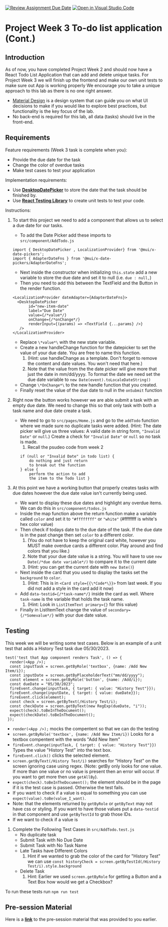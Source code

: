 [![Review Assignment Due Date](https://classroom.github.com/assets/deadline-readme-button-24ddc0f5d75046c5622901739e7c5dd533143b0c8e959d652212380cedb1ea36.svg)](https://classroom.github.com/a/riItgwSl)
[![Open in Visual Studio Code](https://classroom.github.com/assets/open-in-vscode-718a45dd9cf7e7f842a935f5ebbe5719a5e09af4491e668f4dbf3b35d5cca122.svg)](https://classroom.github.com/online_ide?assignment_repo_id=11371368&assignment_repo_type=AssignmentRepo)
# Project Week 3 To-do list application (Cont.)
## Introduction
As of now, you have completed Project Week 2 and should now have a React Todo List Application that can add and delete unique tasks. For Project Week 3 we will finish up the frontend and make our own unit tests to make sure out App is working properly  We encourage you to take a unique approach to this lab as there is no one right answer. 
- [Material Design](https://material.io/design/introduction) is a design system that can guide you on what UI decisions to make if you would like to explore best practices, but functionality is the key focus of the lab.
- No back-end is required for this lab, all data (tasks) should live in the front-end.


## Requirements
Feature requirements (Week 3 task is complete when you):
+ Provide the due date for the task
+ Change the color of overdue tasks
+ Make test cases to test your application

Implementation requirements:
+ Use [**DesktopDatePicker**](https://mui.com/x/react-date-pickers/date-picker/)  to store the date that the task should be finished by.
+ Use [**React Testing Library**](https://testing-library.com/docs/react-testing-library/cheatsheet) to create unit tests to test your code.

Instructions:
1. To start this project we need to add a component that allows us to select a due date for our tasks.
    + To add the Date Picker add these imports to `src/component/AddTodo.js` 
    ```
    import { DesktopDatePicker , LocalizationProvider} from '@mui/x-date-pickers';
    import { AdapterDateFns } from '@mui/x-date-pickers/AdapterDateFns';
    ``` 
    + Next inside the constructor when initializing `this.state` add a new variable to store the due date and set it to null (i.e. `due : null,`)
    + Then you need to add this between the TextField and the Button in the render function.
     ```   
    <LocalizationProvider dateAdapter={AdapterDateFns}>         
       <DesktopDatePicker
            id="new-item-date"
            label="Due Date"
            value={/*value*/}
            onChange={/*onChange*/}
            renderInput={(params) => <TextField {...params} />}
        />
    </LocalizationProvider>
    ```
    + Replace `\*value*\` with the new state variable.
    + Create a new handleChange function for the datepicker to set the value of your due date. You are free to name this function. 
        1. (Hint: use handleChange as a template. Don't forget to remove the content and date values. You won't need that here.) 
        2. Note that the value from the the date picker will give more that just the date in mm/dd/yyyy. To format the date we need set the due date variable to `new Date(event).toLocaleDateString()`
    + Change `\*OnChange*\` to the new handle function that you created.
    + Finally reset the value of the due date to null in the `onSubmit` function

2. Right now the button works however we are able submit a task with an empty due date. We need to change this so that only task with both a task name and due date create a task. 

    + We need to go to `src/pages/Home.js` and go to the `addTodo` function where we made sure no duplicate tasks were added. (Hint: The date picker will give us three values: A valid date in string form, `"Invalid Date"` or `null`.) Create a check for `"Invalid Date"` or `null` so no task is made.
        1.  Recall the psudeo code from week 2
        ```
        if (null or "Invalid Date" in todo list) {
            do nothing and just return
            to break out the function
        } else {
            perform the action to add
            the item to the Todo list }
        ```    

3. At this point we have a working button that properly creates tasks with due dates however the due date value isn't currently being used.

    + We want to display these due dates and highlight any overdue items. We can do this in `src/component/todos.js`
    + Inside the map function above the return function make a variable called `color` and set it to `"#ffffffff"` or `"white"` (#ffffffff is white's hex color value)
    + Then check if todays date to the due date of the task. If the due date is in the past change then set `color` to a different color. 
        1. (You do not have to keep the original card white, however you MUST make overdue cards a different color. Play around and find colors that you like.) 
        2. Note that your due date value is a string. You will have to use `new Date(/*due date variable*/)` to compare it to the current date 
        3. (Hint: you can get the current date with `new Date()`)  
    + Next inside the card that you used to display the tasks set the `background` to `color`. 
        1. (Hint: This is in  `<Card style={{\*Code*\}}>` from last week. If you did not add a style in the card add it now)
    + Add `data-testid={/*task-name*/}` inside the card as well. Where `task-name` is the variable that holds the task name. 
        1. (Hint: Look in `ListItemText primary={}` for this value)
    + Finally in ListItemText change the value of `secondary={/*Somevalue*/}` with your due date value.

## Testing
This week we will be writing some test cases. Below is an example of a unit test that adds a History Test task due 05/30/2023.
```
test('test that App component renders Task', () => {
  render(<App />);
  const inputTask = screen.getByRole('textbox', {name: /Add New Item/i});
  const inputDate = screen.getByPlaceholderText("mm/dd/yyyy");
  const element = screen.getByRole('button', {name: /Add/i});
  const dueDate = "05/30/2023";
  fireEvent.change(inputTask, { target: { value: "History Test"}});
  fireEvent.change(inputDate, { target: { value: dueDate}});
  fireEvent.click(element);
  const check = screen.getByText(/History Test/i);
  const checkDate = screen.getByText(new RegExp(dueDate, "i"));
  expect(check).toBeInTheDocument();
  expect(checkDate).toBeInTheDocument();
 });

```
+ `render(<App />);` mocks the compentent so that we can do the testing
+ `screen.getByRole('textbox', {name: /Add New Item/i})`  Looks for a textbox compentent with the words "Add New Item"
+ `fireEvent.change(inputTask, { target: { value: "History Test"}})` Types the value "History Test" into the text box.
+ `fireEvent.click()` clicks the selected element.
+ `screen.getByText(/History Test/i)` searches for "History Test" on the screen ignoring case using regex. (Note: getBy only looks for one value. If more than one value or no value is present then an error will occur.  If you want to get more then use `getAllBy`). 
+ `expect(check).toBeInTheDocument();` the element should be in the page if it is the test case is passed. Otherwise the test fails. 
+ If you want to check if a value is equal to something you can use `expect(value).toBe(value_I_want)`.
+ Note: that the elements returned by `getByRole` or `getByText` may not have css or styling. If you want to have those values put a `data-testid` in that component and use `getByTestId` to grab those IDs.
+ If we want to check if a value is 
1. Complete the Following Test Cases in `src/AddTodo.test.js`
    + No duplicate task
    + Submit Task with No Due Date
    + Submit Task with No Task Name
    + Late Tasks have Different Colors
        1. Hint if we wanted to grab the color of the card for "History Test" we can use `const historyCheck = screen.getByTestId(/History Test/i).style.background`
    + Delete Task
        1. Hint: Earlier we used `screen.getByRole` for getting a Button and a Text Box how would we get a Checkbox? 
 
 To run these tests run `npm run test`
 ## Pre-session Material
Here is a [**link**](https://ibm.ent.box.com/v/Software-recordings/folder/211327862148) to the pre-session material that was provided to you earlier.
